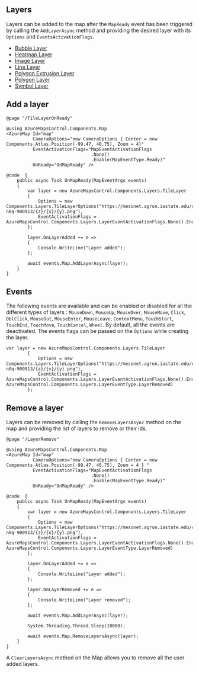 ## Layers

Layers can be added to the map after the `MapReady` event has been triggered by calling the `AddLayerAsync` method and providing the desired layer with its `Options` and `EventsActivationFlags`. 

- [Bubble Layer](./bubblelayer)
- [Heatmap Layer](./heatmaplayer)
- [Image Layer](./imagelayer)
- [Line Layer](./linelayer)
- [Polygon Extrusion Layer](./polygonextrusionlayer)
- [Polygon Layer](./polygonlayer)
- [Symbol Layer](./symbollayer)

## Add a layer

```
@page "/TileLayerOnReady"

@using AzureMapsControl.Components.Map
<AzureMap Id="map"
          CameraOptions="new CameraOptions { Center = new Components.Atlas.Position(-99.47, 40.75), Zoom = 4}"
          EventActivationFlags="MapEventActivationFlags
                                .None()
                                .Enable(MapEventType.Ready)"
          OnReady="OnMapReady" />

@code  {
    public async Task OnMapReady(MapEventArgs events)
    {
        var layer = new AzureMapsControl.Components.Layers.TileLayer
        {
            Options = new Components.Layers.TileLayerOptions("https://mesonet.agron.iastate.edu/cache/tile.py/1.0.0/nexrad-n0q-900913/{z}/{x}/{y}.png"),
            EventActivationFlags = AzureMapsControl.Components.Layers.LayerEventActivationFlags.None().Enable(AzureMapsControl.Components.Layers.LayerEventType.LayerAdded)
        };

        layer.OnLayerAdded += e =>
        {
            Console.WriteLine("Layer added");
        };

        await events.Map.AddLayerAsync(layer);
    }
}
```

## Events

The following events are available and can be enabled or disabled for all the different types of layers : `MouseDown`, `MouseUp`, `MouseOver`, `MouseMove`, `Click`, `DblClick`, `MouseOut`, `MouseEnter`, `MouseLeave`, `ContextMenu`, `TouchStart`, `TouchEnd`, `TouchMove`, `TouchCancel`, `Wheel`. By default, all the events are deactivated. The events flags can be passed on the `Options` while creating the layer.

```
var layer = new AzureMapsControl.Components.Layers.TileLayer
        {
            Options = new Components.Layers.TileLayerOptions("https://mesonet.agron.iastate.edu/cache/tile.py/1.0.0/nexrad-n0q-900913/{z}/{x}/{y}.png"),
            EventActivationFlags = AzureMapsControl.Components.Layers.LayerEventActivationFlags.None().Enable(AzureMapsControl.Components.Layers.LayerEventType.LayerAdded, AzureMapsControl.Components.Layers.LayerEventType.LayerRemoved)
        };
```

## Remove a layer

Layers can be removed by calling the `RemoveLayersAsync` method on the map and providing the list of layers to remove or their ids. 

```
@page "/LayerRemove"

@using AzureMapsControl.Components.Map
<AzureMap Id="map"
          CameraOptions="new CameraOptions { Center = new Components.Atlas.Position(-99.47, 40.75), Zoom = 4 } "
          EventActivationFlags="MapEventActivationFlags
                                .None()
                                .Enable(MapEventType.Ready)"
          OnReady="OnMapReady" />

@code  {
    public async Task OnMapReady(MapEventArgs events)
    {
        var layer = new AzureMapsControl.Components.Layers.TileLayer
        {
            Options = new Components.Layers.TileLayerOptions("https://mesonet.agron.iastate.edu/cache/tile.py/1.0.0/nexrad-n0q-900913/{z}/{x}/{y}.png"),
            EventActivationFlags = AzureMapsControl.Components.Layers.LayerEventActivationFlags.None().Enable(AzureMapsControl.Components.Layers.LayerEventType.LayerAdded, AzureMapsControl.Components.Layers.LayerEventType.LayerRemoved)
        };

        layer.OnLayerAdded += e =>
        {
            Console.WriteLine("Layer added");
        };

        layer.OnLayerRemoved += e =>
        {
            Console.WriteLine("Layer removed");
        };

        await events.Map.AddLayerAsync(layer);

        System.Threading.Thread.Sleep(10000);

        await events.Map.RemoveLayersAsync(layer);
    }
}
```

A `ClearLayersAsync` method on the Map allows you to remove all the user added layers.